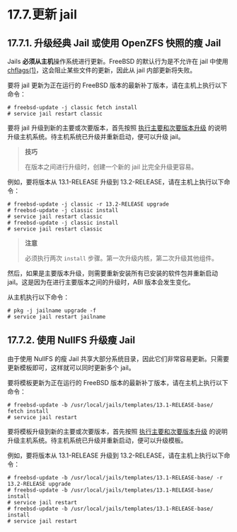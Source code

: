 # 17.7.更新 jail

## 17.7.1. 升级经典 Jail 或使用 OpenZFS 快照的瘦 Jail

Jails **必须从主机**操作系统进行更新。FreeBSD 的默认行为是不允许在 jail 中使用 [chflags(1)](https://man.freebsd.org/cgi/man.cgi?query=chflags&sektion=1&format=html)，这会阻止某些文件的更新，因此从 jail 内部更新将失败。

要将 jail 更新为正在运行的 FreeBSD 版本的最新补丁版本，请在主机上执行以下命令：

```
# freebsd-update -j classic fetch install
# service jail restart classic
```

要将 jail 升级到新的主要或次要版本，首先按照 [执行主要和次要版本升级](https://docs.freebsd.org/en/books/handbook/cutting-edge/#freebsdupdate-upgrade) 的说明升级主机系统。待主机系统已升级并重新启动，便可以升级 jail。

>**技巧**
>
>在版本之间进行升级时，创建一个新的 jail 比完全升级更容易。

例如，要将版本从 13.1-RELEASE 升级到 13.2-RELEASE，请在主机上执行以下命令：

```
# freebsd-update -j classic -r 13.2-RELEASE upgrade
# freebsd-update -j classic install
# service jail restart classic
# freebsd-update -j classic install
# service jail restart classic
```

>**注意**
>
>必须执行两次 `install` 步骤。第一次升级内核，第二次升级其他组件。

然后，如果是主要版本升级，则需要重新安装所有已安装的软件包并重新启动 jail。这是因为在进行主要版本之间的升级时，ABI 版本会发生变化。

从主机执行以下命令：

```
# pkg -j jailname upgrade -f
# service jail restart jailname
```

## 17.7.2. 使用 NullFS 升级瘦 Jail

由于使用 NullFS 的瘦 Jail 共享大部分系统目录，因此它们非常容易更新。只需要更新模板即可，这样就可以同时更新多个 jail。

要将模板更新为正在运行的 FreeBSD 版本的最新补丁版本，请在主机上执行以下命令：

```
# freebsd-update -b /usr/local/jails/templates/13.1-RELEASE-base/ fetch install
# service jail restart
```

要将模板升级到新的主要或次要版本，首先按照 [执行主要和次要版本升级](https://docs.freebsd.org/en/books/handbook/cutting-edge/#freebsdupdate-upgrade) 的说明升级主机系统。待主机系统已升级并重新启动，便可以升级模板。

例如，要将版本从 13.1-RELEASE 升级到 13.2-RELEASE，请在主机上执行以下命令：

```
# freebsd-update -b /usr/local/jails/templates/13.1-RELEASE-base/ -r 13.2-RELEASE upgrade
# freebsd-update -b /usr/local/jails/templates/13.1-RELEASE-base/ install
# service jail restart
# freebsd-update -b /usr/local/jails/templates/13.1-RELEASE-base/ install
# service jail restart
```
